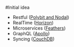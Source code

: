 #Initial idea

- Restful ([Polybit and Nodal](https://polybit.com/))
- RealTime ([Horizon](http://horizon.io/))
- Microservices ([Feathers](http://feathersjs.com/))
- GraphQL ([Apollo](http://www.apollostack.com/))
- Syncing ([CouchDB](http://couchdb.apache.org/))